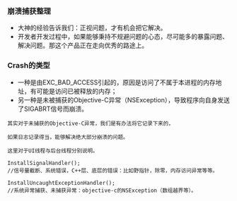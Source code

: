 ### 崩溃捕获整理
* 大神的经验告诉我们：正视问题，才有机会把它解决。
* 开发者开发过程中，如果能够秉持不规避问题的心态，尽可能多的暴露问题、解决问题。那这个产品正在走向优秀的路途上。

### Crash的类型

- 一种是由EXC_BAD_ACCESS引起的，原因是访问了不属于本进程的内存地址，有可能是访问已被释放的内存；
- 另一种是未被捕获的Objective-C异常（NSException），导致程序向自身发送了SIGABRT信号而崩溃。


```
其实对于未捕获的Objective-C异常，我们是有办法将它记录下来的，

如果日志记录得当，能够解决绝大部分崩溃的问题。

这里对于UI线程与后台线程分别说明。

```

```
InstallSignalHandler();
//信号量截断、系统错误，C++层、底层的错误：比如野指针，除零，内存访问异常等等。
```
```
InstallUncaughtExceptionHandler();
//系统异常捕获、未捕获异常：objective-c的NSException（数组越界等）。
```
